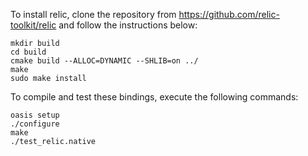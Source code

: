 To install relic, clone the repository from https://github.com/relic-toolkit/relic and follow the instructions below:

```
mkdir build
cd build
cmake build --ALLOC=DYNAMIC --SHLIB=on ../
make
sudo make install
```

To compile and test these bindings, execute the following commands:

```
oasis setup
./configure
make
./test_relic.native
```
